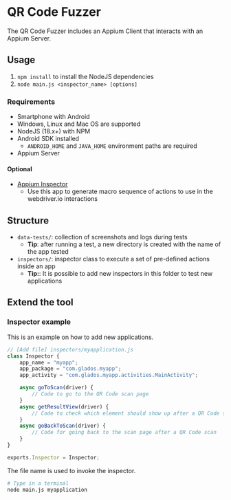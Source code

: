 # QR Code Fuzzer

The QR Code Fuzzer includes an Appium Client that interacts with an Appium Server.

## Usage

1. `npm install` to install the NodeJS dependencies
2. `node main.js <inspector_name> [options]`

### Requirements

- Smartphone with Android
- Windows, Linux and Mac OS are supported
- NodeJS (18.x+) with NPM
- Android SDK installed
  - `ANDROID_HOME` and `JAVA_HOME` environment paths are required
- Appium Server

#### Optional

- [Appium Inspector](https://github.com/appium/appium-inspector)
  - Use this app to generate macro sequence of actions to use in the webdriver.io interactions

## Structure

- `data-tests/`: collection of screenshots and logs during tests
  - **Tip**: after running a test, a new directory is created with the name of the app tested
- `inspectors/`: inspector class to execute a set of pre-defined actions inside an app
  - **Tip:**: It is possible to add new inspectors in this folder to test new applications

## Extend the tool

### Inspector example

This is an example on how to add new applications.

```js
// [Add file] inspectors/myapplication.js
class Inspector {
    app_name = "myapp";
    app_package = "com.glados.myapp";
    app_activity = "com.glados.myapp.activities.MainActivity";

    async goToScan(driver) {
        // Code to go to the QR Code scan page
    }
    async getResultView(driver) {
        // Code to check which element should show up after a QR Code scan
    }
    async goBackToScan(driver) {
        // Code for going back to the scan page after a QR Code scan
    }
}

exports.Inspector = Inspector;
```

The file name is used to invoke the inspector.

```sh
# Type in a terminal
node main.js myapplication
```
